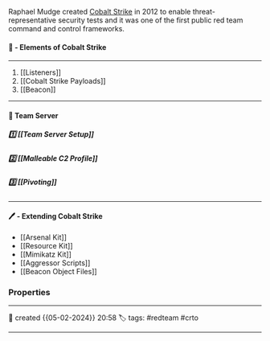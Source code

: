 Raphael Mudge created [Cobalt Strike](https://cobaltstrike.com/) in 2012 to enable threat-representative security tests and it was one of the first public red team command and control frameworks.


#### 🚀 - Elements of Cobalt Strike
---
1. [[Listeners]]
2. [[Cobalt Strike Payloads]]
3. [[Beacon]]
---

#### 📜 Team Server

##### 1️⃣  [[Team Server Setup]]

##### 2️⃣ [[Malleable C2 Profile]]

##### 3️⃣ [[Pivoting]]

--- 

#### 🖊️ - Extending Cobalt Strike

- [[Arsenal Kit]]
- [[Resource Kit]]
- [[Mimikatz Kit]]
- [[Aggressor Scripts]]
- [[Beacon Object Files]]

### Properties
---
📆 created   {{05-02-2024}} 20:58
🏷️ tags: #redteam  #crto 

---
